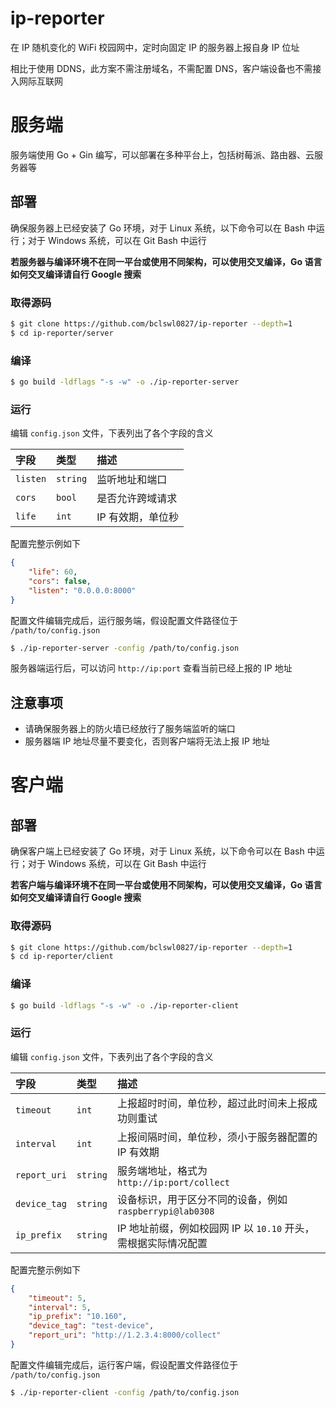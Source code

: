 # ip-reporter

在 IP 随机变化的 WiFi 校园网中，定时向固定 IP 的服务器上报自身 IP 位址

相比于使用 DDNS，此方案不需注册域名，不需配置 DNS，客户端设备也不需接入网际互联网

# 服务端

服务端使用 Go + Gin 编写，可以部署在多种平台上，包括树莓派、路由器、云服务器等

## 部署

确保服务器上已经安装了 Go 环境，对于 Linux 系统，以下命令可以在 Bash 中运行；对于 Windows 系统，可以在 Git Bash 中运行

**若服务器与编译环境不在同一平台或使用不同架构，可以使用交叉编译，Go 语言如何交叉编译请自行 Google 搜索**

### 取得源码

```bash
$ git clone https://github.com/bclswl0827/ip-reporter --depth=1
$ cd ip-reporter/server
```

### 编译

```bash
$ go build -ldflags "-s -w" -o ./ip-reporter-server
```

### 运行

编辑 `config.json` 文件，下表列出了各个字段的含义

| 字段     | 类型     | 描述              |
| :------- | :------- | :---------------- |
| `listen` | `string` | 监听地址和端口    |
| `cors`   | `bool`   | 是否允许跨域请求  |
| `life`   | `int`    | IP 有效期，单位秒 |

配置完整示例如下

```json
{
    "life": 60,
    "cors": false,
    "listen": "0.0.0.0:8000"
}
```

配置文件编辑完成后，运行服务端，假设配置文件路径位于 `/path/to/config.json`

```bash
$ ./ip-reporter-server -config /path/to/config.json
```

服务器端运行后，可以访问 `http://ip:port` 查看当前已经上报的 IP 地址

## 注意事项

 - 请确保服务器上的防火墙已经放行了服务端监听的端口
 - 服务器端 IP 地址尽量不要变化，否则客户端将无法上报 IP 地址

# 客户端

## 部署

确保客户端上已经安装了 Go 环境，对于 Linux 系统，以下命令可以在 Bash 中运行；对于 Windows 系统，可以在 Git Bash 中运行

**若客户端与编译环境不在同一平台或使用不同架构，可以使用交叉编译，Go 语言如何交叉编译请自行 Google 搜索**

### 取得源码

```bash
$ git clone https://github.com/bclswl0827/ip-reporter --depth=1
$ cd ip-reporter/client
```

### 编译

```bash
$ go build -ldflags "-s -w" -o ./ip-reporter-client
```

### 运行

编辑 `config.json` 文件，下表列出了各个字段的含义

| 字段         | 类型     | 描述                                                           |
| :----------- | :------- | :------------------------------------------------------------- |
| `timeout`    | `int`    | 上报超时时间，单位秒，超过此时间未上报成功则重试               |
| `interval`   | `int`    | 上报间隔时间，单位秒，须小于服务器配置的 IP 有效期             |
| `report_uri` | `string` | 服务端地址，格式为 `http://ip:port/collect`                    |
| `device_tag` | `string` | 设备标识，用于区分不同的设备，例如 `raspberrypi@lab0308`       |
| `ip_prefix`  | `string` | IP 地址前缀，例如校园网 IP 以 `10.10` 开头，需根据实际情况配置 |

配置完整示例如下

```json
{
    "timeout": 5,
    "interval": 5,
    "ip_prefix": "10.160",
    "device_tag": "test-device",
    "report_uri": "http://1.2.3.4:8000/collect"
}
```

配置文件编辑完成后，运行客户端，假设配置文件路径位于 `/path/to/config.json`

```bash
$ ./ip-reporter-client -config /path/to/config.json
```
